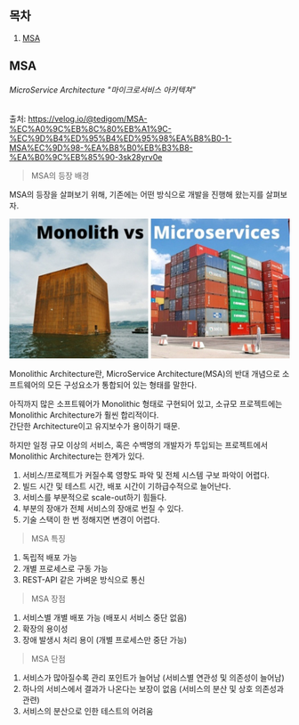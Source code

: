 ## 목차

1. [MSA](#MSA)

## MSA

###### MicroService Architecture "마이크로서비스 아키텍쳐"

출처: https://velog.io/@tedigom/MSA-%EC%A0%9C%EB%8C%80%EB%A1%9C-%EC%9D%B4%ED%95%B4%ED%95%98%EA%B8%B0-1-MSA%EC%9D%98-%EA%B8%B0%EB%B3%B8-%EA%B0%9C%EB%85%90-3sk28yrv0e

> MSA의 등장 배경

MSA의 등장을 살펴보기 위해, 기존에는 어떤 방식으로 개발을 진행해 왔는지를 살펴보자.

<img width="514" src="https://github.com/epikxm/docs/blob/main/Knowledge/ma_msa.jpg?raw=true" />

Monolithic Architecture란, MicroService Architecture(MSA)의 반대 개념으로 소프트웨어의 모든 구성요소가 통합되어 있는 형태를 말한다.

아직까지 많은 소프트웨어가 Monolithic 형태로 구현되어 있고, 소규모 프로젝트에는 Monolithic Architecture가 훨씬 합리적이다.  
간단한 Architecture이고 유지보수가 용이하기 때문.

하지만 일정 규모 이상의 서비스, 혹은 수백명의 개발자가 투입되는 프로젝트에서 Monolithic Architecture는 한계가 있다.

1. 서비스/프로젝트가 커질수록 영향도 파악 및 전체 시스템 구보 파악이 어렵다.
2. 빌드 시간 및 테스트 시간, 배포 시간이 기하급수적으로 늘어난다.
3. 서비스를 부분적으로 scale-out하기 힘들다.
4. 부분의 장애가 전체 서비스의 장애로 번질 수 있다.
5. 기술 스택이 한 번 정해지면 변경이 어렵다.

> MSA 특징

1. 독립적 배포 가능
2. 개별 프로세스로 구동 가능
3. REST-API 같은 가벼운 방식으로 통신

> MSA 장점

1. 서비스별 개별 배포 가능 (배포시 서비스 중단 없음)
2. 확장의 용이성
3. 장애 발생시 처리 용이 (개별 프로세스만 중단 가능)

> MSA 단점

1. 서비스가 많아질수록 관리 포인트가 늘어남 (서비스별 연관성 및 의존성이 늘어남)
2. 하나의 서비스에서 결과가 나온다는 보장이 없음 (서비스의 분산 및 상호 의존성과 관련)
3. 서비스의 분산으로 인한 테스트의 어려움
